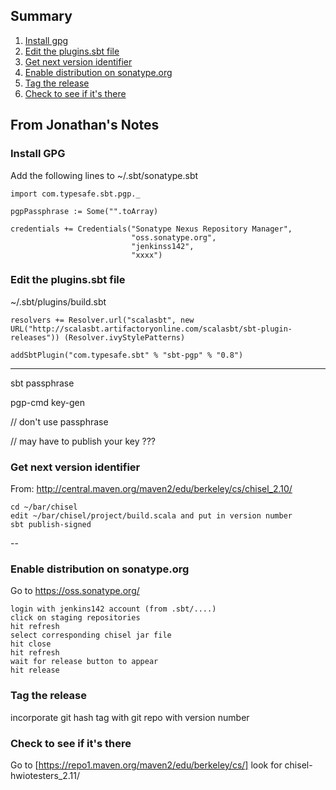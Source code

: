 ## Summary
1. [Install gpg](#install-gpg)
2. [Edit the plugins.sbt file](#edit-the-pluginssbt-file)
3. [Get next version identifier](#get-next-version-identifier)
4. [Enable distribution on sonatype.org](#enable-distribution-on-sonatypeorg)
5. [Tag the release](#tag-the-release)
6. [Check to see if it's there](#check-to-see-if-its-there)

## From Jonathan's Notes
### Install GPG
Add the following lines to ~/.sbt/sonatype.sbt
```
import com.typesafe.sbt.pgp._

pgpPassphrase := Some("".toArray)

credentials += Credentials("Sonatype Nexus Repository Manager", 
                           "oss.sonatype.org", 
                           "jenkinss142",
                           "xxxx")
```
### Edit the plugins.sbt file
~/.sbt/plugins/build.sbt
```
resolvers += Resolver.url("scalasbt", new URL("http://scalasbt.artifactoryonline.com/scalasbt/sbt-plugin-releases")) (Resolver.ivyStylePatterns)

addSbtPlugin("com.typesafe.sbt" % "sbt-pgp" % "0.8")
```
----
sbt passphrase

pgp-cmd key-gen

// don't use passphrase

// may have to publish your key ???

### Get next version identifier 
From: http://central.maven.org/maven2/edu/berkeley/cs/chisel_2.10/
```
cd ~/bar/chisel
edit ~/bar/chisel/project/build.scala and put in version number
sbt publish-signed
```
--
### Enable distribution on sonatype.org
Go to https://oss.sonatype.org/
```
login with jenkins142 account (from .sbt/....)
click on staging repositories
hit refresh
select corresponding chisel jar file
hit close
hit refresh 
wait for release button to appear
hit release
```
### Tag the release
incorporate git hash tag with git repo with version number

### Check to see if it's there
Go to 
[https://repo1.maven.org/maven2/edu/berkeley/cs/]
look for 
chisel-hwiotesters_2.11/